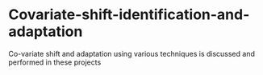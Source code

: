 # Covariate-shift-identification-and-adaptation
Co-variate shift and adaptation using various techniques is discussed and performed in these projects
